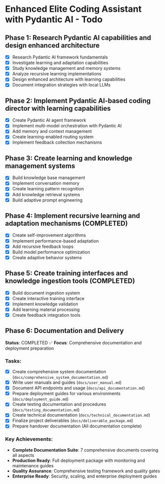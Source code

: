 # Enhanced Elite Coding Assistant with Pydantic AI - Todo

## Phase 1: Research Pydantic AI capabilities and design enhanced architecture
- [x] Research Pydantic AI framework fundamentals
- [x] Investigate learning and adaptation capabilities
- [x] Study knowledge management and memory systems
- [x] Analyze recursive learning implementations
- [x] Design enhanced architecture with learning capabilities
- [x] Document integration strategies with local LLMs

## Phase 2: Implement Pydantic AI-based coding director with learning capabilities
- [x] Create Pydantic AI agent framework
- [x] Implement multi-model orchestration with Pydantic AI
- [x] Add memory and context management
- [x] Create learning-enabled routing system
- [x] Implement feedback collection mechanisms

## Phase 3: Create learning and knowledge management systems
- [x] Build knowledge base management
- [x] Implement conversation memory
- [x] Create learning pattern recognition
- [x] Add knowledge retrieval systems
- [x] Build adaptive prompt engineering

## Phase 4: Implement recursive learning and adaptation mechanisms (COMPLETED)
- [x] Create self-improvement algorithms
- [x] Implement performance-based adaptation
- [x] Add recursive feedback loops
- [x] Build model performance optimization
- [x] Create adaptive behavior systems

## Phase 5: Create training interfaces and knowledge ingestion tools (COMPLETED)
- [x] Build document ingestion system
- [x] Create interactive training interface
- [x] Implement knowledge validation
- [x] Add learning material processing
- [x] Create feedback integration tools

## Phase 6: Documentation and Delivery
**Status**: COMPLETED ✅
**Focus**: Comprehensive documentation and deployment preparation

### Tasks:
- [x] Create comprehensive system documentation (`docs/comprehensive_system_documentation.md`)
- [x] Write user manuals and guides (`docs/user_manual.md`)
- [x] Document API endpoints and usage (`docs/api_documentation.md`)
- [x] Prepare deployment guides for various environments (`docs/deployment_guide.md`)
- [x] Create testing documentation and procedures (`docs/testing_documentation.md`)
- [x] Create technical documentation (`docs/technical_documentation.md`)
- [x] Finalize project deliverables (`docs/deliverable_package.md`)
- [x] Prepare handover documentation (All documentation complete)

### Key Achievements:
- **Complete Documentation Suite**: 7 comprehensive documents covering all aspects
- **Production Ready**: Full deployment package with monitoring and maintenance guides
- **Quality Assurance**: Comprehensive testing framework and quality gates
- **Enterprise Ready**: Security, scaling, and enterprise deployment guides

